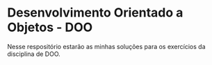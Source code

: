 # Desenvolvimento Orientado a Objetos - DOO

Nesse respositório estarão as minhas soluções para os exercícios da disciplina de DOO.

